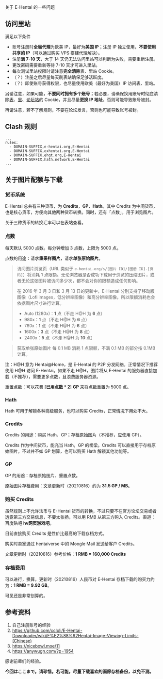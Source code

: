 关于 E-Hentai 的一些问题

## 访问里站

满足以下条件

* 账号注册时**全局代理**为欧美 IP，最好为**美国 IP**；注册 IP 独立使用，**不要使用共享的 IP**（可以通过购买 VPS 搭建代理解决）。
* 注册**满 7-10 天**，大于 14 天仍无法访问里站可以判断为失败，需要重新注册。
* 更改密码需要重新等待 7-10 天才可进入里站。
* 每次测试里站权限时请注意**完全清除**表、里站 Cookie。
* （？）注册之后尽量每天刷表站确保足够活跃度。
* （？）即使账号获得权限，也尽量使用欧美（最好为美国）IP 访问表、里站。

另请注意，如果可能，**不要同时拥有多个账号**；若必要，请确保换用账号时彻底清除[表](https://e-hentai.org)、[里](https://exhentai.org)、[论坛站](https://forums.e-hentai.org/)的 Cookie，并且尽量**更换 IP 地址**。否则可能导致账号被封。

再请注意，若不了解规则，不要在论坛发言，否则也可能导致账号被封。

## Clash 规则

```
...
rules:
  - DOMAIN-SUFFIX,e-hentai.org,E-Hentai
  - DOMAIN-SUFFIX,exhentai.org,E-Hentai
  - DOMAIN-SUFFIX,ehgt.org,E-Hentai
  - DOMAIN-SUFFIX,hath.network,E-Hentai
...
```

## 关于图片配额与下载

### 货币系统

E-Hentai 总共有三种货币，为 **Credits**，**GP**，**Hath**。其中 Credits 为中间货币，也是核心货币，方便向其他两种货币转换。同时，还有「点数」，用于浏览图片。

关于三种货币的转换汇率可以在表站查看。

### 点数

每天默认 5000 点数。每分钟增加 3 点数，上限为 5000 点。

点数的用途：请求**重采样图片**，请求**单张原始图片**。

> 访问图片浏览页（URL 类似于 `e-hentai.org/s/[图片 ID]/[图册 ID]-[页码]`）将消耗 1 点限额。无论浏览器是否成功下载用于浏览的压缩图片，或者无论这张图片被访问多少次，都不会对你的限额造成任何影响。
> 
> 在 2016 年 3 月 3 日和 3 月 13 日的更新中，E-Hentai 分别支持了移动版图像（Lofi images，低分辨率图像）和高分辨率图像，所以限额消耗也会依据图片尺寸进行计算。
> - Auto (1280x)：**1** 点（不走 H@H 为 **6** 点）
> - 980x：**1** 点（不走 H@H 为 **6** 点）
> - 780x：**1** 点（不走 H@H 为 **6** 点）
> - 1600x：**3** 点（不走 H@H 为 **8** 点）
> - 2400x：**5** 点（不走 H@H 为 **10** 点）

> 获取单张原始图片 每 0.1 MB 消耗 1 点限额，不满 0.1 MB 的部分按 0.1MB 计算。

注：H@H 意为 Hentai@Home，是 E-Hentai 的 P2P 分发网络，正常情况下推荐使用 H@H 访问 E-Hentai。如果不走 H@H，图片将从 E-Hentai 的服务器直接加载（不推荐），需要更多点数，且浪费服务器资源。

重置点数：可以花费 [**已用点数 \* 2**] **GP** 来将点数重置为 5000 点。

### Hath

Hath 可用于解锁各种高级服务，也可以购买 Credits，正常情况下用处不大。

### Credits

Credits 的用途：购买 Hath、GP；存档原始图片（不推荐，应使用 GP）。

Credits 作为中间货币，能充当 Hath，GP 的桥梁。Credits 可以直接用于存档原始图片，不过并不如 GP 划算，也可以购买 Hath 解锁其他功能等。

### GP

GP 的用途：存档原始图片、重置点数。

原始图片存档费用：文章更新时（20210816）约为 **31.5 GP / MB**。

### 购买 Credits

虽然规则上不允许法币与 E-Hentai 货币的转换，不过只要不在官方论坛交易或者透露第三方交易信息，不要太张扬，可以用 RMB 从第三方购入 Credits。渠道：百度贴吧 **hv网页游戏吧**。

目前直接购买 Credits 是性价比最高的下载存档方式。

购买时卖家通过 hentaiverse 中的 Moogle Mail 发送给客户 Credits。

文章更新时（20210816）参考价格：**1 RMB = 160,000 Credits**

### 存档费用

可以进行，换算，更新时（20210816）人民币对 E-Hentai 存档下载的购买力约为：**1 RMB = 9.92 GB**。

可见还是非常划算的。

## 参考资料

1. 自己注册账号的经验
2. https://github.com/ccloli/E-Hentai-Downloader/wiki/E%E2%88%92Hentai-Image-Viewing-Limits-(Chinese)
3. https://nicebowl.moe/11
4. https://anywugn.com/?p=1954

感谢前辈们的经验。

**今回はここまで。请珍惜。若可能，尽量下载喜欢的画廊存档备份，以免不测。**
